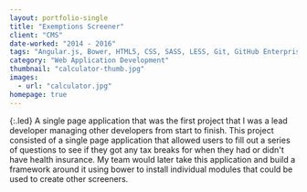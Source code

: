```yaml
---
layout: portfolio-single
title: "Exemptions Screener"
client: "CMS"
date-worked: "2014 - 2016"
tags: "Angular.js, Bower, HTML5, CSS, SASS, LESS, Git, GitHub Enterprise, Bamboo, JIRA, Confluence, Linux, AWS, Shell Scripting, Akamai, Agile"
category: "Web Application Development"
thumbnail: "calculator-thumb.jpg"
images:
  - url: "calculator.jpg"
homepage: true
---
```

{:.led}
A single page application that was the first project that I was a lead developer managing other developers from start to finish.  This project consisted of a single page application that allowed users to fill out a series of questions to see if they got any tax breaks for when they had or didn't have health insurance.  My team would later take this application and build a framework around it using bower to install individual modules that could be used to create other screeners.